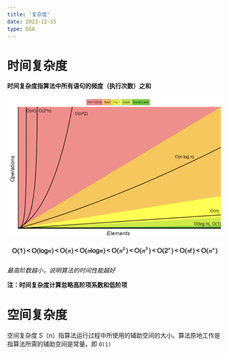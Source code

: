 ```yaml
---
title: '复杂度'
date: 2023-12-15
type: DSA
---
```


# 时间复杂度

**时间复杂度指算法中所有语句的频度（执行次数）之和**

![时间复杂度](/public/images/cs408/ds/complexity/time.png)

![时间复杂度](/public/images/cs408/ds/complexity/2020090715523511.png)

_最高阶数越小，说明算法的时间性能越好_

**注：时间复杂度计算忽略高阶项系数和低阶项**

# 空间复杂度

空间复杂度 S（n）指算法运行过程中所使用的辅助空间的大小。算法原地工作是指算法所需的辅助空间是常量，即 `O(1)`
